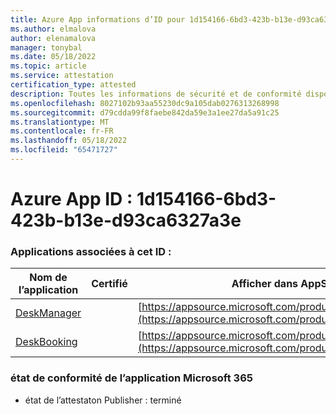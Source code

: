 ```yaml
---
title: Azure App informations d’ID pour 1d154166-6bd3-423b-b13e-d93ca6327a3e
ms.author: elmalova
author: elenamalova
manager: tonybal
ms.date: 05/18/2022
ms.topic: article
ms.service: attestation
certification_type: attested
description: Toutes les informations de sécurité et de conformité disponibles pour 1d154166-6bd3-423b-b13e-d93ca6327a3e.
ms.openlocfilehash: 8027102b93aa55230dc9a105dab0276313268998
ms.sourcegitcommit: d79cdda99f8faebe842da59e3a1ee27da5a91c25
ms.translationtype: MT
ms.contentlocale: fr-FR
ms.lasthandoff: 05/18/2022
ms.locfileid: "65471727"
---
```

# <a name="azure-app-id-1d154166-6bd3-423b-b13e-d93ca6327a3e"></a>Azure App ID : 1d154166-6bd3-423b-b13e-d93ca6327a3e


### <a name="apps-associated-with-this-id"></a>Applications associées à cet ID :
| **Nom de l’application** | **Certifié** | **Afficher dans AppSource** |
|--------------|---------------|-----------------------|
| [DeskManager](../forward/WA200003831.md) |  | [https://appsource.microsoft.com/product/office/WA200003831](https://appsource.microsoft.com/product/office/WA200003831) |
| [DeskBooking](../forward/WA200003866.md) |  | [https://appsource.microsoft.com/product/office/WA200003866](https://appsource.microsoft.com/product/office/WA200003866) |

### <a name="microsoft-365-app-compliance-status"></a>état de conformité de l’application Microsoft 365
- état de l’attestaton Publisher : terminé
